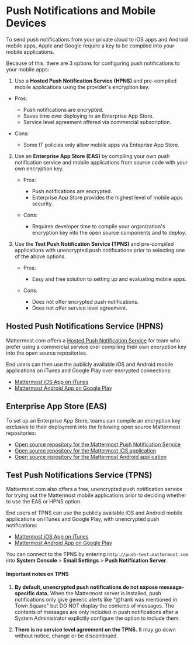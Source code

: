 # Push Notifications and Mobile Devices 

To send push notifications from your private cloud to iOS apps and Android mobile apps, Apple and Google require a key to be compiled into your mobile applications.  

Because of this, there are 3 options for configuring push notifications to your mobile apps: 

1. Use a **Hosted Push Notification Service (HPNS)** and pre-compiled mobile applications using the provider's encryption key. 

- Pros: 

    - Push notifications are encrypted.
    - Saves time over deploying to an Enterprise App Store. 
    - Service level agreement offered via commercial subscription. 		  

- Cons: 

    - Some IT policies only allow mobile apps via Enteprise App Store.

2. Use an **Enterprise App Store (EAS)** by compiling your own push notification service and mobile applications from source code with your own encryption key.

     - Pros: 

	      - Push notifications are encrypted.
		  - Enterprise App Store provides the highest level of mobile apps security. 

	 - Cons: 

		  - Requires developer time to compile your organization's encryption key into the open source components and to deploy.
		  

3. Use the **Test Push Notification Service (TPNS)** and pre-compiled applications with unencrypted push notifications prior to selecting one of the above options.

     - Pros: 

          - Easy and free solution to setting up and evaluating mobile apps.

	 - Cons: 

	      - Does not offer encrypted push notifications.
		  - Does not offer service level agreement.
  
  
## Hosted Push Notifications Service (HPNS) 

Mattermost.com offers a [Hosted Push Notification Service](https://about.mattermost.com/pre-compiled/) for team who prefer using a commercial service over compiling their own encryption key into the open source repositories. 

End users can then use the publicly available iOS and Android mobile applications on iTunes and Google Play over encrypted connections: 

- [Mattermost iOS App on iTunes](https://itunes.apple.com/us/app/mattermost/id984966508?mt=8)
- [Mattermost Android App on Google Play](https://play.google.com/store/apps/details?id=com.mattermost.mattermost&hl=en)

## Enterprise App Store (EAS)

To set up an Enterprise App Store, teams can compile an encryption key exclusive to their deployment into the following open source Mattermost repositories: 

- [Open source repository for the Mattermost Push Notification Service](https://github.com/mattermost/push-proxy)
- [Open source repository for the Mattermost iOS application](https://github.com/mattermost/ios)
- [Open source repository for the Mattermost Android application](https://github.com/mattermost/android) 

## Test Push Notifications Service (TPNS) 

Mattermost.com also offers a free, unencrypted push notification service for trying out the Mattermost mobile applications prior to deciding whether to use the EAS or HPNS option. 

End users of TPNS can use the publicly available iOS and Android mobile applications on iTunes and Google Play, with unencrypted push notifications: 

- [Mattermost iOS App on iTunes](https://itunes.apple.com/us/app/mattermost/id984966508?mt=8)
- [Mattermost Android App on Google Play](https://play.google.com/store/apps/details?id=com.mattermost.mattermost&hl=en)

You can connect to the TPNS by entering `http://push-test.mattermost.com` into **System Console** > **Email Settings** > **Push Notification Server**.

#### Important notes on TPNS

1. **By default, unencrypted push notifications do not expose message-specific data.**  When the Mattermost server is installed, push notifications only give generic alerts like "@frank was mentioned in Town Square" but DO NOT display the contents of messages. The contents of messages are only included in push notifications after a System Administrator explicitly configure the option to include them. 

2. **There is no service level agreement on the TPNS.** It may go down without notice, change or be discontinued. 

